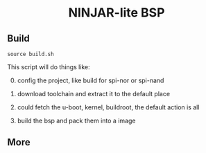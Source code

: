 <h1 align="center">
    NINJAR-lite BSP
</h1>


## Build

```
source build.sh
```

This script will do things like:

0) config the project, like build for spi-nor or spi-nand

1) download toolchain and extract it to the default place
2) could fetch the u-boot, kernel, buildroot, the default action is all

3) build the bsp and pack them into a image

## More

